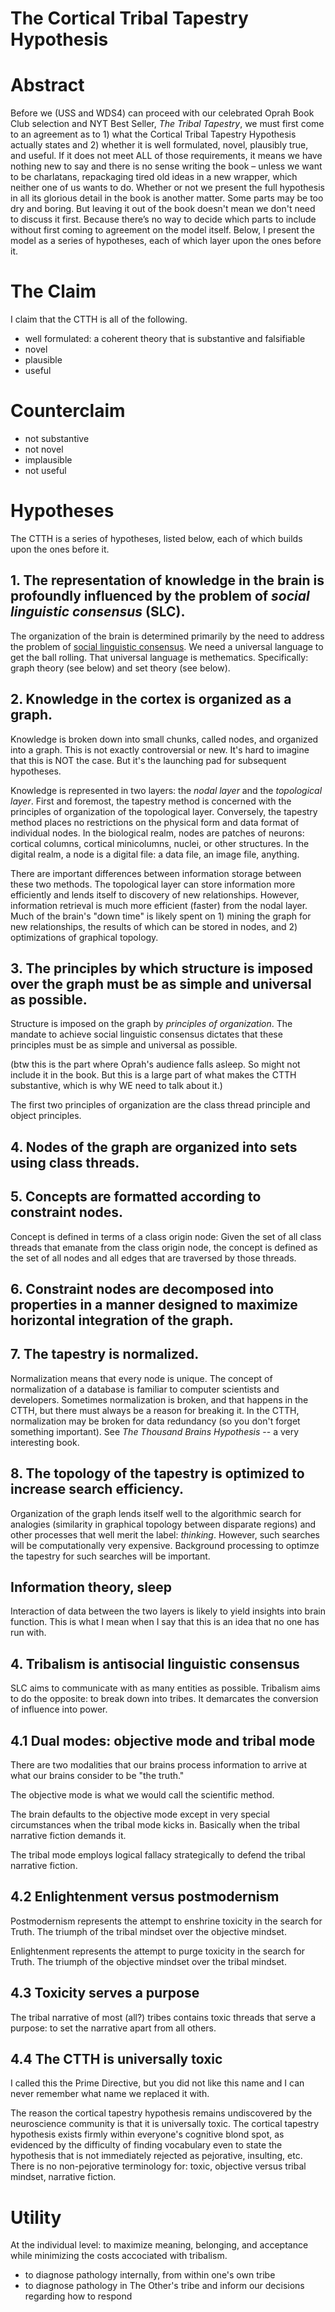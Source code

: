 # The Cortical Tribal Tapestry Hypothesis

# Abstract 

Before we (USS and WDS4) can proceed with our celebrated Oprah Book Club selection and NYT Best Seller, *The Tribal Tapestry*, we must first come to an agreement as to 1) what the Cortical Tribal Tapestry Hypothesis actually states and 2) whether it is well formulated, novel, plausibly true, and useful. If it does not meet ALL of those requirements, it means we have nothing new to say and there is no sense writing the book – unless we want to be charlatans, repackaging tired old ideas in a new wrapper, which neither one of us wants to do. Whether or not we present the full hypothesis in all its glorious detail in the book is another matter. Some parts may be too dry and boring. But leaving it out of the book doesn't mean we don't need to discuss it first. Because there’s no way to decide which parts to include without first coming to agreement on the model itself. Below, I present the model as a series of hypotheses, each of which layer upon the ones before it.

# The Claim

I claim that the CTTH is all of the following.

- well formulated: a coherent theory that is substantive and falsifiable
- novel
- plausible
- useful

# Counterclaim

- not substantive
- not novel
- implausible
- not useful

# Hypotheses

The CTTH is a series of hypotheses, listed below, each of which builds upon the ones before it.

## 1. The representation of knowledge in the brain is profoundly influenced by the problem of *social linguistic consensus* (SLC).

The organization of the brain is determined primarily by the need to address the problem of [social linguistic consensus](https://github.com/wds4/tribal-tapestry/blob/main/glossary/socialLinguisticConsensus.md). We need a universal language to get the ball rolling. That universal language is methematics. Specifically: graph theory (see below) and set theory (see below).

## 2. Knowledge in the cortex is organized as a graph.

Knowledge is broken down into small chunks, called nodes, and organized into a graph. This is not exactly controversial or new. It's hard to imagine that this is NOT the case. But it's the launching pad for subsequent hypotheses.

Knowledge is represented in two layers: the *nodal layer* and the *topological layer*. First and foremost, the tapestry method is concerned with the principles of organization of the topological layer. Conversely, the tapestry method places no restrictions on the physical form and data format of individual nodes. In the biological realm, nodes are patches of neurons: cortical columns, cortical minicolumns, nuclei, or other structures. In the digital realm, a node is a digital file: a data file, an image file, anything. 

There are important differences between information storage between these two methods. The topological layer can store information more efficiently and lends itself to discovery of new relationships. However, information retrieval is much more efficient (faster) from the nodal layer. Much of the brain's "down time" is likely spent on 1) mining the graph for new relationships, the results of which can be stored in nodes, and 2) optimizations of graphical topology. 

## 3. The principles by which structure is imposed over the graph must be as simple and universal as possible.

Structure is imposed on the graph by *principles of organization*. The mandate to achieve social linguistic consensus dictates that these principles must be as simple and universal as possible.

(btw this is the part where Oprah's audience falls asleep. So might not include it in the book. But this is a large part of what makes the CTTH substantive, which is why WE need to talk about it.)

The first two principles of organization are the class thread principle and object principles.

## 4. Nodes of the graph are organized into sets using class threads.

## 5. Concepts are formatted according to constraint nodes.  

Concept is defined in terms of a class origin node: Given the set of all class threads that emanate from the class origin node, the concept is defined as the set of all nodes and all edges that are traversed by those threads.

## 6. Constraint nodes are decomposed into properties in a manner designed to maximize horizontal integration of the graph.

## 7. The tapestry is normalized.

Normalization means that every node is unique. The concept of normalization of a database is familiar to computer scientists and developers. Sometimes normalization is broken, and that happens in the CTTH, but there must always be a reason for breaking it. In the CTTH, normalization may be broken for data redundancy (so you don't forget something important). See *The Thousand Brains Hypothesis* -- a very interesting book.

## 8. The topology of the tapestry is optimized to increase search efficiency.

Organization of the graph lends itself well to the algorithmic search for analogies (similarity in graphical topology between disparate regions) and other processes that well merit the label: *thinking*. However, such searches will be computationally very expensive. Background processing to optimze the tapestry for such searches will be important.


## Information theory, sleep

Interaction of data between the two layers is likely to yield insights into brain function. This is what I mean when I say that this is an idea that no one has run with.

## 4. Tribalism is antisocial linguistic consensus

SLC aims to communicate with as many entities as possible. Tribalism aims to do the opposite: to break down into tribes. It demarcates the conversion of influence into power.

## 4.1 Dual modes: objective mode and tribal mode

There are two modalities that our brains process information to arrive at what our brains consider to be "the truth."

The objective mode is what we would call the scientific method.

The brain defaults to the objective mode except in very special circumstances when the tribal mode kicks in. Basically when the tribal narrative fiction demands it.

The tribal mode employs logical fallacy strategically to defend the tribal narrative fiction.

## 4.2 Enlightenment versus postmodernism

Postmodernism represents the attempt to enshrine toxicity in the search for Truth. The triumph of the tribal mindset over the objective mindset. 

Enlightenment represents the attempt to purge toxicity in the search for Truth. The triumph of the objective mindset over the tribal mindset.

## 4.3 Toxicity serves a purpose

The tribal narrative of most (all?) tribes contains toxic threads that serve a purpose: to set the narrative apart from all others.

## 4.4 The CTTH is universally toxic

I called this the Prime Directive, but you did not like this name and I can never remember what name we replaced it with.

The reason the cortical tapestry hypothesis remains undiscovered by the neuroscience community is that it is universally toxic. The cortical tapestry hypothesis exists firmly within everyone's cognitive blond spot, as evidenced by the difficulty of finding vocabulary even to state the hypothesis that is not immediately rejected as pejorative, insulting, etc. There is no non-pejorative terminology for: toxic, objective versus tribal mindset, narrative fiction. 

# Utility

At the individual level: to maximize meaning, belonging, and acceptance while minimizing the costs accociated with tribalism. 

- to diagnose pathology internally, from within one's own tribe
- to diagnose pathology in The Other's tribe and inform our decisions regarding how to respond





